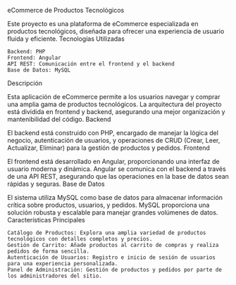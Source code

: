 eCommerce de Productos Tecnológicos

Este proyecto es una plataforma de eCommerce especializada en productos tecnológicos, diseñada para ofrecer una experiencia de usuario fluida y eficiente.
Tecnologías Utilizadas

    Backend: PHP
    Frontend: Angular
    API REST: Comunicación entre el frontend y el backend
    Base de Datos: MySQL

Descripción

Esta aplicación de eCommerce permite a los usuarios navegar y comprar una amplia gama de productos tecnológicos. La arquitectura del proyecto está dividida en frontend y backend, asegurando una mejor organización y mantenibilidad del código.
Backend

El backend está construido con PHP, encargado de manejar la lógica del negocio, autenticación de usuarios, y operaciones de CRUD (Crear, Leer, Actualizar, Eliminar) para la gestión de productos y pedidos.
Frontend

El frontend está desarrollado en Angular, proporcionando una interfaz de usuario moderna y dinámica. Angular se comunica con el backend a través de una API REST, asegurando que las operaciones en la base de datos sean rápidas y seguras.
Base de Datos

El sistema utiliza MySQL como base de datos para almacenar información crítica sobre productos, usuarios, y pedidos. MySQL proporciona una solución robusta y escalable para manejar grandes volúmenes de datos.
Características Principales

    Catálogo de Productos: Explora una amplia variedad de productos tecnológicos con detalles completos y precios.
    Gestión de Carrito: Añade productos al carrito de compras y realiza pedidos de forma sencilla.
    Autenticación de Usuarios: Registro e inicio de sesión de usuarios para una experiencia personalizada.
    Panel de Administración: Gestión de productos y pedidos por parte de los administradores del sitio.
